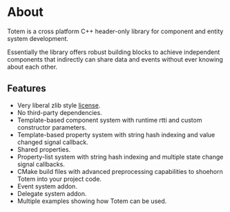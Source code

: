 # About #
Totem is a cross platform C++ header-only library for component and entity system development.

Essentially the library offers robust building blocks to achieve independent components that indirectly can share data and events without ever knowing about each other.

## Features ##
  * Very liberal zlib style [license](http://www.totem-edk.com/developer/license/).
  * No third-party dependencies.
  * Template-based component system with runtime rtti and custom constructor parameters.
  * Template-based property system with string hash indexing and value changed signal callback.
  * Shared properties.
  * Property-list system with string hash indexing and multiple state change signal callbacks.
  * CMake build files with advanced preprocessing capabilities to shoehorn Totem into your project code.
  * Event system addon.
  * Delegate system addon.
  * Multiple examples showing how Totem can be used.